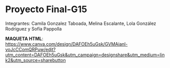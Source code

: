 # Proyecto Final-G15
Integrantes: Camila Gonzalez Taboada, Melina Escalante, Lola González Rodriguez y Sofía Pappolla 

**MAQUETA HTML**: https://www.canva.com/design/DAFOEh5uGsk/GVMAianl-voJcCComQRPuw/edit?utm_content=DAFOEh5uGsk&utm_campaign=designshare&utm_medium=link2&utm_source=sharebutton

